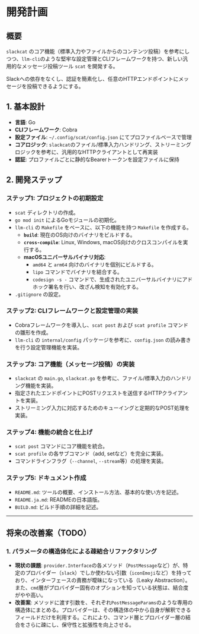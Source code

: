 # 開発計画

## 概要

`slackcat` のコア機能（標準入力やファイルからのコンテンツ投稿）を参考にしつつ、`llm-cli`のような堅牢な設定管理とCLIフレームワークを持つ、新しい汎用的なメッセージ投稿ツール `scat` を開発する。

Slackへの依存をなくし、認証を簡素化し、任意のHTTPエンドポイントにメッセージを投稿できるようにする。

## 1. 基本設計

- **言語**: Go
- **CLIフレームワーク**: Cobra
- **設定ファイル**: `~/.config/scat/config.json` にてプロファイルベースで管理
- **コアロジック**: `slackcat`のファイル/標準入力ハンドリング、ストリーミングロジックを参考に、汎用的なHTTPクライアントとして再実装
- **認証**: プロファイルごとに静的なBearerトークンを設定ファイルに保持

## 2. 開発ステップ

### ステップ1: プロジェクトの初期設定

- `scat` ディレクトリの作成。
- `go mod init` によるGoモジュールの初期化。
- `llm-cli` の `Makefile` をベースに、以下の機能を持つ `Makefile` を作成する。
    - **`build`**: 現在のOS向けのバイナリをビルドする。
    - **`cross-compile`**: Linux, Windows, macOS向けのクロスコンパイルを実行する。
    - **macOSユニバーサルバイナリ対応**:
        - `amd64` と `arm64` 向けのバイナリを個別にビルドする。
        - `lipo` コマンドでバイナリを結合する。
        - `codesign -s -` コマンドで、生成されたユニバーサルバイナリにアドホック署名を行い、改ざん検知を有効化する。
- `.gitignore` の設定。

### ステップ2: CLIフレームワークと設定管理の実装

- Cobraフレームワークを導入し、`scat post` および `scat profile` コマンドの雛形を作成。
- `llm-cli` の `internal/config` パッケージを参考に、`config.json` の読み書きを行う設定管理機能を実装。

### ステップ3: コア機能（メッセージ投稿）の実装

- `slackcat` の `main.go`, `slackcat.go` を参考に、ファイル/標準入力のハンドリング機能を実装。
- 指定されたエンドポイントにPOSTリクエストを送信するHTTPクライアントを実装。
- ストリーミング入力に対応するためのキューイングと定期的なPOST処理を実装。

### ステップ4: 機能の統合と仕上げ

- `scat post` コマンドにコア機能を統合。
- `scat profile` の各サブコマンド（add, setなど）を完全に実装。
- コマンドラインフラグ（`--channel`, `--stream`等）の処理を実装。

### ステップ5: ドキュメント作成

- `README.md`: ツールの概要、インストール方法、基本的な使い方を記述。
- `README.ja.md`: READMEの日本語版。
- `BUILD.md`: ビルド手順の詳細を記述。

---

## 将来の改善案（TODO）

### 1. パラメータの構造体化による疎結合リファクタリング

- **現状の課題**: `provider.Interface`の各メソッド（`PostMessage`など）が、特定のプロバイダー（`slack`）でしか使わない引数（`iconEmoji`など）を持っており、インターフェースの責務が曖昧になっている（Leaky Abstraction）。また、`cmd`層がプロバイダー固有のオプションを知っている状態は、結合度がやや高い。
- **改善案**: メソッドに渡す引数を、それぞれ`PostMessageParams`のような専用の構造体にまとめる。プロバイダーは、その構造体の中から自身が解釈できるフィールドだけを利用する。これにより、コマンド層とプロバイダー層の結合をさらに疎にし、保守性と拡張性を向上させる。